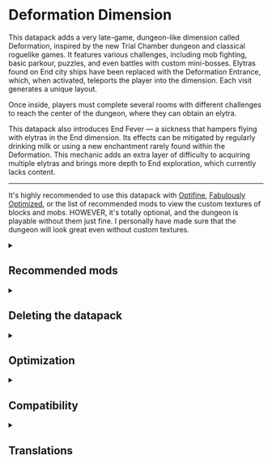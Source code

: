 # Deformation Dimension

This datapack adds a very late-game, dungeon-like dimension called Deformation, inspired by the new Trial Chamber dungeon and classical roguelike games. It features various challenges, including mob fighting, basic parkour, puzzles, and even battles with custom mini-bosses. Elytras found on End city ships have been replaced with the Deformation Entrance, which, when activated, teleports the player into the dimension. Each visit generates a unique layout.

Once inside, players must complete several rooms with different challenges to reach the center of the dungeon, where they can obtain an elytra.

This datapack also introduces End Fever — a sickness that hampers flying with elytras in the End dimension. Its effects can be mitigated by regularly drinking milk or using a new enchantment rarely found within the Deformation. This mechanic adds an extra layer of difficulty to acquiring multiple elytras and brings more depth to End exploration, which currently lacks content.

___
It's highly recommended to use this datapack with [Optifine](https://www.optifine.net/downloads), [Fabulously Optimized](https://download.fo/), or the list of recommended mods to view the custom textures of blocks and mobs. 
HOWEVER, it's totally optional, and the dungeon is playable without them just fine. I personally have made sure that the dungeon will look great even without custom textures.

<details>
<summary><h2>Recommended mods</h2></summary>
As mentioned above, to see some custom textures, you will need OptiFine, Fabulously Optimized modpack, or mods that implement the OptiFine/MCpatcher resource pack format, such as:
<ul>
<li><a href="https://modrinth.com/mod/continuity">Continuity</a> — Allows to see unique textures of custom blocks in the dimension. Implements the CTM feature.</li>
<li><a href="https://modrinth.com/mod/entitytexturefeatures">ETF</a> — Allows to see unique textures of custom mobs. Implements the Random Entities feature.</li>
<li><a href="https://modrinth.com/mod/entity-model-features">EMF</a> — Allows to see unique models of custom mobs. Implements the CEM feature.</li>
<li><a href="https://modrinth.com/mod/moremcmeta">MoreMcmeta</a> or <a href="https://modrinth.com/mod/animatica">Animatica</a> — Allows to see animated textures of custom mobs. Two mods have identical functionality, but MoreMcmeta is significantly more optimized, multiplatform and gets updates faster. Implement the Custom Animations feature.</li>
<li><a href="https://modrinth.com/mod/dcwa">Disable Custom Worlds Advice</a> — Removes the annoying warning displayed each time you enter a world with this datapack.</li>
</ul>
</details>
<details>
<summary><h2>Deleting the datapack</h2></summary>
<p>Due to a <b>Minecraft Bug</b> <a href="https://bugs.mojang.com/browse/MC-255158">MC-255158</a>, deleting this datapack can sometimes temporarily make your world unloadable. If you encounter this problem, simply uninstall the DeformationDimension datapack (and optionally the resource pack) and then install the <a href="https://github.com/magmamir/Deformation-Dimension/raw/refs/heads/main/DeformationDimension-Blank.zip">DeformationDimension-Blank</a> datapack. This will maintain dimension registered without including any features or mechanics from the original datapack. Just keep the Blank datapack active, and you can continue enjoying your world without any features from the Deformation Dimension datapack.</p>
<p>This problem is unlikely to occur in any modded scenario, as most modern mod loaders fix this bug by themselves. However, if you somehow encounter this issue on Fabric, Quilt or NeoForge — uninstall the DeformationDimension mod and follow the steps in the paragraph above for all affected worlds.</p>
</details>
<details>
<summary><h2>Optimization</h2></summary>
<p>This datapack is highly optimized and have little or practically no impact on the TPS and mspt of the game. I tried to use minimal amount of <code>@e</code> selectors and NBT manipulations, used advancement triggers where possible, and applied other more complex methods to minimize its influence on game performance. Regarding numbers, in singleplayer on <b><i>Minecraft 1.21.1 | 8 GB RAM | 3.2 GHz CPU | Optifine</i></b>, as shown in the screenshots, the performance difference between a <i>Vanilla Player in Overworld</i> and a <i>Datapack Player in the Deformation</i> is within the margin of error.</p>
<table>
<tr>
<td>
<a href="https://cdn.modrinth.com/data/cached_images/2f0756419c744d1f9c96b0e4899006760c4b1c40.webp" target="_blank"><img src="https://cdn.modrinth.com/data/cached_images/2f0756419c744d1f9c96b0e4899006760c4b1c40.webp" alt="Performance with 1 player, without the datapack"></a>
</td>
<td>
<a href="https://cdn.modrinth.com/data/cached_images/7191108c17bd5509e142da762d6390d5ab346ef9.webp" target="_blank"><img src="https://cdn.modrinth.com/data/cached_images/7191108c17bd5509e142da762d6390d5ab346ef9.webp" alt="Performance with 1 player, with the datapack"></a>
</td>
</tr>
<tr>
<td style="text-align: center;">
<span>Performance with 1 player, without the datapack</span>
</td>
<td style="text-align: center;">
<span>Performance with 1 player, with the datapack</span>
</td>
</tr>
</table>
<p>In the multiplayer with 10 players on <b><i>Minecraft 1.21.1 | 8 GB RAM | 3.2 GHz CPU | Lithium Server</i></b>, the results are: <b>37.2 mspt</b> for <i>Vanilla Players in Overworld</i>, <b>38.7 mspt</b> for <i>Datapack Players in Overworld</i> and <b>19.8 mspt</b> for <i>Datapack Players in the Deformation</i>. Players in the Deformation dimension place less load on the server than players in Overworld, because Overworld has a higher world altitude and, in most cases, more simultaneous mobs.</p>
<table>
<tr>
<td>
<a href="https://cdn.modrinth.com/data/cached_images/a062a53732d10ec0c23d9712437d92b450e887e9.webp" target="_blank"><img src="https://cdn.modrinth.com/data/cached_images/a062a53732d10ec0c23d9712437d92b450e887e9.webp" alt="Performance with 10 players in Overworld, without the datapack"></a>
</td>
<td>
<a href="https://cdn.modrinth.com/data/cached_images/1feb3db3a8221904c50bde0fbedc0a6e8956427f.webp" target="_blank"><img src="https://cdn.modrinth.com/data/cached_images/1feb3db3a8221904c50bde0fbedc0a6e8956427f.webp" alt="Performance with 10 players in Overworld, with the datapack"></a>
</td>
<td>
<a href="https://cdn.modrinth.com/data/cached_images/2101eb2f289d26483d70eb79bf05849a8b22c1e6.webp" target="_blank"><img src="https://cdn.modrinth.com/data/cached_images/2101eb2f289d26483d70eb79bf05849a8b22c1e6.webp" alt="Performance with 10 players in the Deformation"></a>
</td>
</tr>
<tr>
<td style="text-align: center;">
<span>Performance with 10 players in Overworld, without the datapack</span>
</td>
<td style="text-align: center;">
<span>Performance with 10 players in Overworld, with the datapack</span>
</td>
<td style="text-align: center;">
<span>Performance with 10 players in the Deformation</span>
</td>
</tr>
</table>
<p>As you can see from the numbers, this datapack scales pretty well even in multiplayer, and does not create extra lag for the server by itself. The only exception for this is when a player enters the Deformation dimension. At this time new dungeon generates, which for a few seconds can create a slight lag. This is caused by Minecraft structure generation process and I don't think I can fix it.</p>
</details>
<details>
<summary><h2>Compatibility</h2></summary>
<p>This datapack follows <a href="https://mc-datapacks.github.io/en/">Official MC Datapacks</a> and <a href="https://docs.smithed.dev/conventions/">Smithed</a> conventions and uses <b>very</b> unintrusive methods to add modifications to the game. It should be compatible with most datapacks and mods, even those that modify the End dimension or End Cities. The only exception is mods and datapacks that directly modify the End City ship structure template. If that is your case, just make sure to place the DeformationDimension datapack <b>after</b> all other datapacks with <code>/datapack</code> command.</p>
<p>However, no system is perfect, so if you've struggled with hard incompatibility, feel free to report it on <a href="https://github.com/magmamir/Deformation-Dimension/issues">github issues</a>. I'll try to help you to the best of my ability.</p>
<p>It also 100% compatible with shaders.</p>
</details>
<details>
<summary><h2>Translations</h2></summary>
So far, this datapack has been translated into the following languages:
<ul>
<li>en_us — magmamir</li>
<li>ru_ru — magmamir</li>
<li>pl_pl — _Sasha_Lapa_</li>
<li>uk_ua — _Sasha_Lapa_</li>
<li>ko_kr — good7777865</li>
</ul>
If you'd like to help translate this datapack into your own language, feel free to create a pull request on <a href="https://github.com/magmamir/Deformation-Dimension">github</a>
</details>
